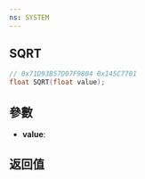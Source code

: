 ```yaml
---
ns: SYSTEM
---
```

## SQRT

```c
// 0x71D93B57D07F9804 0x145C7701
float SQRT(float value);
```


## 參數
* **value**: 

## 返回值
